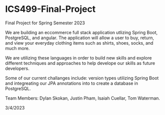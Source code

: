 # ICS499-Final-Project
Final Project for Spring Semester 2023

We are building an eccommerce full stack application utlizing Spring Boot, PostgreSQL, and angular. The application will allow a user to buy, return, and view your
everyday clothing items such as shirts, shoes, socks, and much more. 

We are utilizing these languages in order to build new skills and explore different techniques and approaches to help develope our skills as future developers. 

Some of our current challanges include: version types utilizing Spring Boot and integreating our JPA annotations into to create a database in PostgreSQL. 



Team Members: Dylan Skokan, Justin Pham, Isaiah Cuellar, Tom Waterman.

3/4/2023
